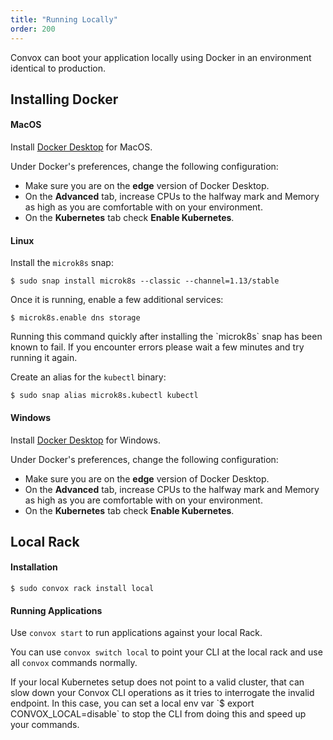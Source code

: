 ```yaml
---
title: "Running Locally"
order: 200
---
```


Convox can boot your application locally using Docker in an environment identical to production.

## Installing Docker

#### MacOS

Install [Docker Desktop](https://www.docker.com/products/docker-desktop) for MacOS.

Under Docker's preferences, change the following configuration:

* Make sure you are on the **edge** version of Docker Desktop.
* On the **Advanced** tab, increase CPUs to the halfway mark and Memory as high as you are comfortable with on your environment.
* On the **Kubernetes** tab check **Enable Kubernetes**.

#### Linux

Install the `microk8s` snap:

```
$ sudo snap install microk8s --classic --channel=1.13/stable
```

Once it is running, enable a few additional services:

```
$ microk8s.enable dns storage
```

<div class="block-callout block-show-callout type-warning" markdown="1">
  Running this command quickly after installing the `microk8s` snap has been known to fail. If you encounter errors please wait a few minutes and try running it again.
</div>

Create an alias for the `kubectl` binary:

```
$ sudo snap alias microk8s.kubectl kubectl
```

#### Windows

Install [Docker Desktop](https://www.docker.com/products/docker-desktop) for Windows.

Under Docker's preferences, change the following configuration:

* Make sure you are on the **edge** version of Docker Desktop.
* On the **Advanced** tab, increase CPUs to the halfway mark and Memory as high as you are comfortable with on your environment.
* On the **Kubernetes** tab check **Enable Kubernetes**.

## Local Rack

#### Installation

    $ sudo convox rack install local

#### Running Applications

Use `convox start` to run applications against your local Rack.

You can use `convox switch local` to point your CLI at the local rack and use all `convox` commands normally.


<div class="block-callout block-show-callout type-warning" markdown="1">
  If your local Kubernetes setup does not point to a valid cluster, that can slow down your Convox CLI operations as it tries to interrogate the invalid endpoint.  In this case, you can set a local env var `$ export CONVOX_LOCAL=disable` to stop the CLI from doing this and speed up your commands.
</div>